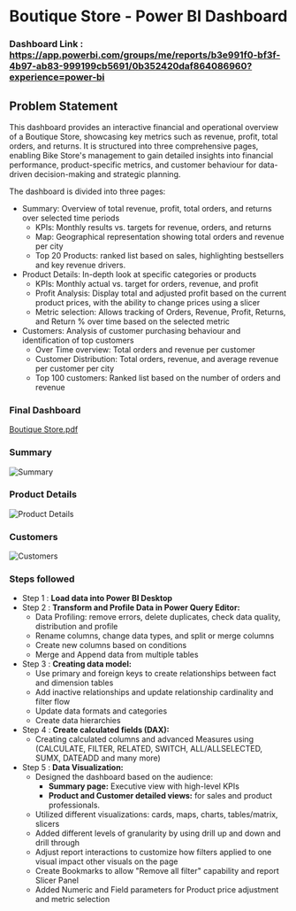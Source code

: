 # Boutique Store - Power BI Dashboard

### Dashboard Link : https://app.powerbi.com/groups/me/reports/b3e991f0-bf3f-4b97-ab83-999199cb5691/0b352420daf864086960?experience=power-bi


## Problem Statement

This dashboard provides an interactive financial and operational overview of a Boutique Store, showcasing key metrics such as revenue, profit, total orders, and returns. It is structured into three comprehensive pages, enabling Bike Store's management to gain detailed insights into financial performance, product-specific metrics, and customer behaviour for data-driven decision-making and strategic planning.

The dashboard is divided into three pages:

- Summary: Overview of total revenue, profit, total orders, and returns over selected time periods
    - KPIs: Monthly results vs. targets for revenue, orders, and returns
    - Map: Geographical representation showing total orders and revenue per city
    - Top 20 Products: ranked list based on sales, highlighting bestsellers and key revenue drivers.
- Product Details: In-depth look at specific categories or products
    - KPIs: Monthly actual vs. target for orders, revenue, and profit
    - Profit Analysis: Display total and adjusted profit based on the current product prices, with the ability to change prices using a slicer
    - Metric selection: Allows tracking of Orders, Revenue, Profit, Returns, and Return % over time based on the selected metric
- Customers:  Analysis of customer purchasing behaviour and identification of top customers
    - Over Time overview: Total orders and revenue per customer
    - Customer Distribution: Total orders, revenue, and average revenue per customer per city
    - Top 100 customers: Ranked list based on the number of orders and revenue






### Final Dashboard
[Boutique Store.pdf](https://github.com/user-attachments/files/16153449/Boutique.Store.pdf)

### Summary
![Summary](https://github.com/OrlyLiPa/Power-BI-Dashboard/assets/173278621/51eb30ec-166b-4c9f-ab91-36da3461bff0)

### Product Details
![Product Details](https://github.com/OrlyLiPa/Power-BI-Dashboard/assets/173278621/d63f3252-0834-42fa-823a-1a270d8cb3cc)

### Customers
![Customers](https://github.com/OrlyLiPa/Power-BI-Dashboard/assets/173278621/24a43e23-0f48-47b0-b3f3-d4b5bb2fc0af)

### Steps followed 
- Step 1 : **Load data into Power BI Desktop**
- Step 2 : **Transform and Profile Data in Power Query Editor:**
    -  Data Profiling: remove errors, delete duplicates, check data quality, distribution and profile
    -  Rename columns, change data types, and split or merge columns
    -  Create new columns based on conditions
    -  Merge and Append data from multiple tables
- Step 3 : **Creating data model:**
    - Use primary and foreign keys to create relationships between fact and dimension tables
    - Add inactive relationships and update relationship cardinality and filter flow
    - Update data formats and categories
    - Create data hierarchies
- Step 4 : **Create calculated fields (DAX):**
    - Creating calculated columns and advanced Measures using (CALCULATE, FILTER, RELATED, SWITCH, ALL/ALLSELECTED, SUMX, DATEADD and many more) 
- Step 5 : **Data Visualization:**
    - Designed the dashboard based on the audience:
        - **Summary page:** Executive view with high-level KPIs
        - **Product and Customer detailed views:** for sales and product professionals. 
    - Utilized different visualizations: cards, maps, charts, tables/matrix, slicers
    - Added different levels of granularity by using drill up and down and drill through
    - Adjust report interactions to customize how filters applied to one visual impact other visuals on the page
    - Create Bookmarks to allow "Remove all filter" capability and report Slicer Panel
    - Added Numeric and Field parameters for Product price adjustment and metric selection

